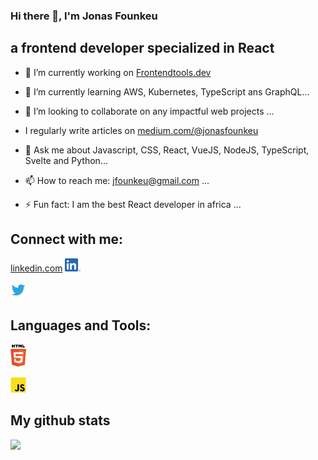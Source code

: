 ### Hi there 👋,  I'm Jonas Founkeu
##      a frontend developer specialized in React



- 🔭 I’m currently working on [Frontendtools.dev](https://frontend-toolkit-f93tktkhq-sauravgupta2800.vercel.app/) 
- 🌱 I’m currently learning AWS, Kubernetes, TypeScript ans GraphQL...
- 👯 I’m looking to collaborate on any impactful web projects ...
- I regularly write articles on [medium.com/@jonasfounkeu](https://medium.com/@jonasfounkeu)
- 💬 Ask me about Javascript, CSS, React, VueJS, NodeJS, TypeScript, Svelte and Python...
- 📫 How to reach me: jfounkeu@gmail.com ...

- ⚡ Fun fact:  I am the best React developer in africa ...


## Connect with me:
[linkedin.com](https://www.linkedin.com/in/jonasfounkeu/)
 <img
  src="lkd.png"
  alt="Alt text"
  title="Optional title"
  style="display: inline-block; margin: 0 auto; width: 25px">



<a href=" https://www.twitter.com/JFounkeu/" target="_blank">
 
 <img
  src="twitter.png"
  alt="Alt text"
  title="Optional title"
  style="display: inline-block; margin: 0 auto; width: 25px">
</a>



## Languages and Tools:
<img
  src="HTML5.png"
  alt="Alt text"
  title="Optional title"
  style="display: inline-block; margin: 0 auto; width: 25px">

<img
  src="javascript.png"
  alt="Alt text"
  title="Optional title"
  style="display: inline-block; margin: 0 auto; width: 25px">


## My github stats

<img height="180em" src="https://github-readme-stats.vercel.app/api?username=jonasfounkeu&show_icons=true&hide_border=true&&count_private=true&include_all_commits=true" />
